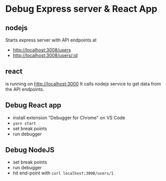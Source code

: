 # Debug Express server & React App

## nodejs

Starts express server with API endpoints at 
- <http://localhost:3008/users> 
- <http://localhost:3008/users/:id>

## react

is running on <http://localhost:3000> It calls nodejs service to get data from the API endpoints.


## Debug React app

- install extension "Debugger for Chrome" on VS Code
- `yarn start`
- set break points
- run debugger

## Debug NodeJS

- set break points
- run debugger
- hit end-point with `curl localhost:3008/users/1`
